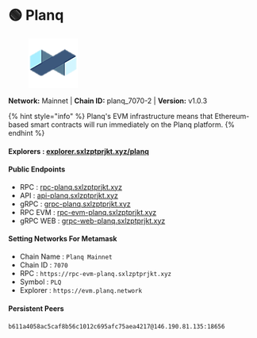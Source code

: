 # 🟢 Planq

<figure><img src="../../.gitbook/assets/planq.png" alt=""><figcaption></figcaption></figure>

**Network:** Mainnet | **Chain ID:** planq_7070-2 | **Version:** v1.0.3

{% hint style="info" %}
Planq's EVM infrastructure means that Ethereum-based smart contracts will run immediately on the Planq platform.
{% endhint %}

#### **Explorers** : [explorer.sxlzptprjkt.xyz/planq](https://explorer.sxlzptprjkt.xyz/planq)

#### **Public Endpoints**

* RPC : [rpc-planq.sxlzptprjkt.xyz](https://rpc-planq.sxlzptprjkt.xyz)
* API : [api-planq.sxlzptprjkt.xyz](https://api-planq.sxlzptprjkt.xyz)
* gRPC : [grpc-planq.sxlzptprjkt.xyz](https://grpc-planq.sxlzptprjkt.xyz)
* RPC EVM : [rpc-evm-planq.sxlzptprjkt.xyz](https://rpc-evm-planq.sxlzptprjkt.xyz)
* gRPC WEB : [grpc-web-planq.sxlzptprjkt.xyz](https://grpc-web-planq.sxlzptprjkt.xyz)

#### **Setting Networks For Metamask**
- Chain Name : `Planq Mainnet`
- Chain ID : `7070`
- RPC : `https://rpc-evm-planq.sxlzptprjkt.xyz`
- Symbol : `PLQ`
- Explorer : `https://evm.planq.network`

#### **Persistent Peers**
`b611a4058ac5caf8b56c1012c695afc75aea4217@146.190.81.135:18656`
